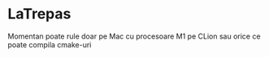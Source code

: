 # LaTrepas

Momentan poate rule doar pe Mac cu procesoare M1 pe CLion sau orice ce poate compila cmake-uri
